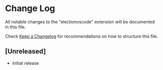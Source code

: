 # Change Log

All notable changes to the "electionvscode" extension will be documented in this file.

Check [Keep a Changelog](http://keepachangelog.com/) for recommendations on how to structure this file.

## [Unreleased]

- Initial release